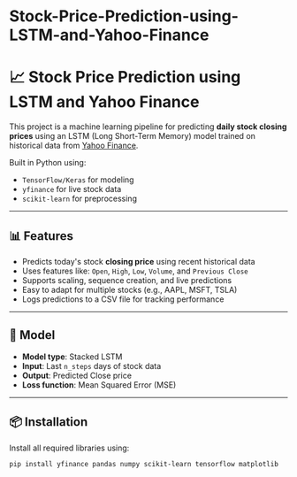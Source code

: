 # Stock-Price-Prediction-using-LSTM-and-Yahoo-Finance

# 📈 Stock Price Prediction using LSTM and Yahoo Finance

This project is a machine learning pipeline for predicting **daily stock closing prices** using an LSTM (Long Short-Term Memory) model trained on historical data from [Yahoo Finance](https://finance.yahoo.com/).

Built in Python using:
- `TensorFlow/Keras` for modeling
- `yfinance` for live stock data
- `scikit-learn` for preprocessing

---

## 📊 Features

- Predicts today's stock **closing price** using recent historical data
- Uses features like: `Open`, `High`, `Low`, `Volume`, and `Previous Close`
- Supports scaling, sequence creation, and live predictions
- Easy to adapt for multiple stocks (e.g., AAPL, MSFT, TSLA)
- Logs predictions to a CSV file for tracking performance

---

## 🧠 Model

- **Model type**: Stacked LSTM
- **Input**: Last `n_steps` days of stock data
- **Output**: Predicted Close price
- **Loss function**: Mean Squared Error (MSE)

---

## 📦 Installation

Install all required libraries using:

```bash
pip install yfinance pandas numpy scikit-learn tensorflow matplotlib



